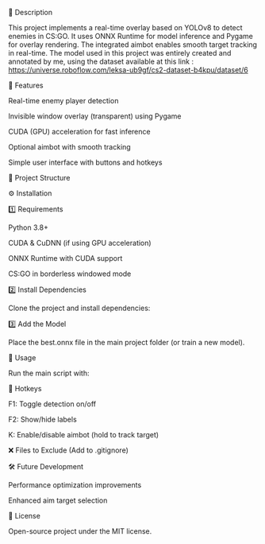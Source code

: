📌 Description

This project implements a real-time overlay based on YOLOv8 to detect enemies in CS:GO. It uses ONNX Runtime for model inference and Pygame for overlay rendering. The integrated aimbot enables smooth target tracking in real-time.
The model used in this project was entirely created and annotated by me, using the dataset available at this link :  https://universe.roboflow.com/leksa-ub9gf/cs2-dataset-b4kpu/dataset/6

🚀 Features

Real-time enemy player detection

Invisible window overlay (transparent) using Pygame

CUDA (GPU) acceleration for fast inference

Optional aimbot with smooth tracking

Simple user interface with buttons and hotkeys

📂 Project Structure

⚙️ Installation

1️⃣ Requirements

Python 3.8+

CUDA & CuDNN (if using GPU acceleration)

ONNX Runtime with CUDA support

CS:GO in borderless windowed mode

2️⃣ Install Dependencies

Clone the project and install dependencies:

3️⃣ Add the Model

Place the best.onnx file in the main project folder (or train a new model).

🎯 Usage

Run the main script with:

🔑 Hotkeys

F1: Toggle detection on/off

F2: Show/hide labels

K: Enable/disable aimbot (hold to track target)

❌ Files to Exclude (Add to .gitignore)

🛠️ Future Development

Performance optimization improvements

Enhanced aim target selection

📜 License

Open-source project under the MIT license.
